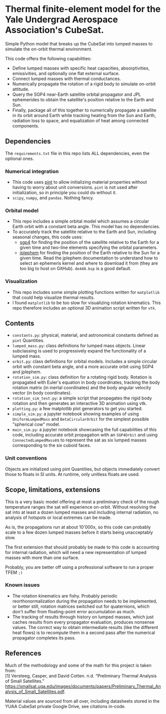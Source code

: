 # Thermal finite-element model for the Yale Undergrad Aerospace Association's CubeSat. 
Simple Python model that breaks up the CubeSat into lumped masses to simulate the on-orbit thermal environment.

This code offers the following capabilities:
* Define lumped masses with specific heat capacities, absorptivities, emissivities, and optionally one flat external surface.
* Connect lumped masses with thermal conductances.
* Numerically propagate the rotation of a rigid body to simulate on-orbit attitude.
* Query the SGP4 near-Earth satellite orbital propagator and JPL ephemerides to obtain the satellite's position relative to the Earth and Sun.
* Finally, package all of this together to numerically propagate a satellite in its orbit around Earth while tracking heating from the Sun and Earth, radiation loss to space, and equalization of heat among connected components.

## Dependencies
The `requirements.txt` file in this repo lists ALL dependencies, even the optional ones.
### Numerical integration
* This code uses [pint](https://pint.readthedocs.io/en/stable/) to allow initializing material properties without having to worry about unit conversions. `pint` is not used after initialization, so in principle you could do without it.
* `scipy`, `numpy`, and `pandas`. Nothing fancy.
### Orbital model
* This repo includes a simple orbital model which assumes a circular Earth orbit with a constant beta angle. This model has no dependencies.
* To accurately track the satellite relative to the Earth and Sun, including seasonal changes, this code uses:
   * [sgp4](https://pypi.org/project/sgp4/) for finding the position of the satellite relative to the Earth for a given time and two-line elements specifying the orbital parameters.
   * [jplephem](https://pypi.org/project/jplephem/) for finding the position of the Earth relative to the Sun for a given time. Read the jplephem documentation to understand how to select an ephemeris kernel and where to download it from (they are too big to host on GitHub). `de440.bsp` is a good default.
### Visualization
* This repo includes some simple plotting functions written for `matplotlib` that could help visualize thermal results.
* I found `matplotlib` to be too slow for visualizing rotation kinematics. This repo therefore includes an optional 3D animation script written for `vtk`.

## Contents
* `constants.py`: physical, material, and astronomical constants defined as `pint` Quantities.
* `lumped_mass.py`: class definitions for lumped mass objects. Linear subclassing is used to progressively expand the functionality of a lumped mass.
* `orbit.py`: class definitions for orbital models. Includes a simple circular orbit with constant beta angle, and a more accurate orbit using SGP4 and jplephem.
* `rotation_sim.py`: class definition for a rotating rigid body. Rotation is propagated with Euler's equation in body coordinates, tracking the body rotation matrix (in inertal coordinates) and the body angular velocity vector (in body coordinates).
* `rotation_sim_test.py`: a simple script that propagates the rigid body rotation and then generates an interactive 3D animation using vtk.
* `plotting.py`: a few matplotlib plot generators to get you started.
* `simple_sim.py`: a jupyter notebook showing examples of using `UniformLumpedMass` and `BetaCircularOrbit` for the simplest possible "spherical cow" model.
* `main_sim.py`: a jupyter notebook showcasing the full capabilities of this code, including accurate orbit propagation with an `SGP4Orbit` and using `ConnectedLumpedMass`es to represent the sat as six lumped masses corresponding to the six cuboid faces.
### Unit conventions
Objects are initialized using pint Quantities, but objects immediately convert those to floats in SI units. At runtime, only unitless floats are used.
## Scope, limitations, extensions
This is a very basic model offering at most a preliminary check of the rough temperature ranges the sat will experience on-orbit. Without resolving the sat into at least a dozen lumped masses and including internal radiation, no analysis of hotspots or local extremes can be made.

As is, the propagations run at about 10'000x, so this code can probably scale to a few dozen lumped masses before it starts being unacceptably slow.

The first extension that should probably be made to this code is accounting for internal radiation, which will need a new representation of lumped masses with more than one surface.

Probably, you are better off using a professional software to run a proper TFEM `;)`

### Known issues
* The rotation kinematics are fishy. Probably periodic reorthonormalization during the propagation needs to be implemented, or better still, rotation matrices switched out for quaternions, which don't suffer from floating-point error accumulation as much.
* The tracking of results through history on lumped masses, which just caches results from every propagator evaluation, produces nonsense values. The correct way to obtain intermediate results (like the different heat flows) is to recompute them in a second pass after the numerical propagator completes its pass.

## References
Much of the methodology and some of the math for this project is taken from: \
[1] Versteeg, Casper, and David Cotten. n.d. “Preliminary Thermal Analysis of Small Satellites.” https://smallsat.uga.edu/images/documents/papers/Preliminary_Thermal_Analysis_of_Small_Satellites.pdf.

Material values are sourced from all over, including datasheets stored in the YUAA CubeSat private Google Drive, see citations in-code.
